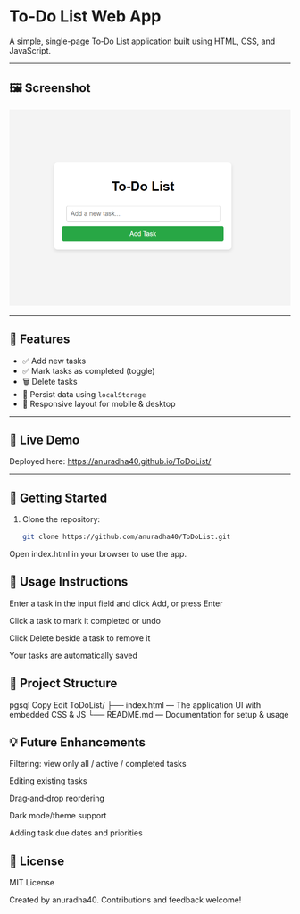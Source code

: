 # To-Do List Web App

A simple, single-page To‑Do List application built using HTML, CSS, and JavaScript.

---


## 🖼️ Screenshot

![App Screenshot](https://raw.githubusercontent.com/anuradha40/ToDoList/refs/heads/main/ff.png)

---


## 🌟 Features

- ✅ Add new tasks
- ✅ Mark tasks as completed (toggle)
- 🗑️ Delete tasks
- 💾 Persist data using `localStorage`
- 📱 Responsive layout for mobile & desktop

---

## 🔗 Live Demo

Deployed here: https://anuradha40.github.io/ToDoList/

---

## 🚀 Getting Started

1. Clone the repository:
   ```bash
   git clone https://github.com/anuradha40/ToDoList.git
Open index.html in your browser to use the app.

## 🧰 Usage Instructions
Enter a task in the input field and click Add, or press Enter

Click a task to mark it completed or undo

Click Delete beside a task to remove it

Your tasks are automatically saved

## 📁 Project Structure
pgsql
Copy
Edit
ToDoList/
├── index.html    — The application UI with embedded CSS & JS
└── README.md     — Documentation for setup & usage
## 💡 Future Enhancements
Filtering: view only all / active / completed tasks

Editing existing tasks

Drag‑and‑drop reordering

Dark mode/theme support

Adding task due dates and priorities

## 📄 License
MIT License

Created by anuradha40. Contributions and feedback welcome!



